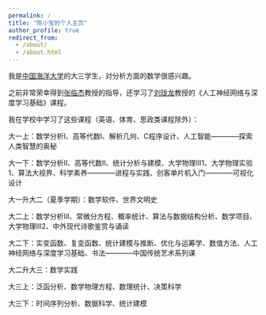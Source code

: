 ```yaml
---
permalink: /
title: "陈小宝的个人主页"
author_profile: true
redirect_from: 
  - /about/
  - /about.html
---
```

我是[中国海洋大学](https://www.ouc.edu.cn/)的大三学生，对分析方面的数学很感兴趣。

之前非常荣幸得到[张临杰](https://math.ouc.edu.cn/2017/0412/c8925a61425/page.psp)教授的指导，还学习了[刘珑龙]((https://math.ouc.edu.cn/2017/0412/c8925a61352/page.psp))教授的《人工神经网络与深度学习基础》课程。

我在学校中学习了这些课程（英语、体育、思政类课程除外）：

大一上：数学分析I、高等代数I、解析几何、C程序设计、人工智能————探索人类智慧的奥秘

大一下：数学分析II、高等代数II、统计分析与建模、大学物理III1、大学物理实验1、算法大视界、科学素养————进程与实践、创客单片机入门————可视化设计

大一升大二（夏季学期）：数学软件、世界文明史

大二上：数学分析III、常微分方程、概率统计、算法与数据结构分析、数学项目、大学物理III2、中外现代诗歌鉴赏与诵读

大二下：实变函数、复变函数、统计建模与推断、优化与运筹学、数值方法、人工神经网络与深度学习基础、书法————中国传统艺术系列课

大二升大三：数学实践

大三上：泛函分析、数学物理方程、数理统计、决策科学

大三下：时间序列分析、数据科学、统计建模




